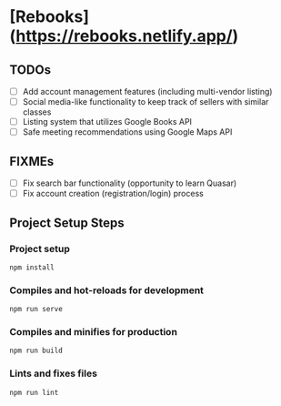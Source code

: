 # [Rebooks] (https://rebooks.netlify.app/)

## TODOs
- [ ] Add account management features (including multi-vendor listing)
- [ ] Social media-like functionality to keep track of sellers with similar classes
- [ ] Listing system that utilizes Google Books API
- [ ] Safe meeting recommendations using Google Maps API

## FIXMEs
- [ ] Fix search bar functionality (opportunity to learn Quasar)
- [ ] Fix account creation (registration/login) process

## Project Setup Steps
### Project setup
```
npm install
```

### Compiles and hot-reloads for development
```
npm run serve
```

### Compiles and minifies for production
```
npm run build
```

### Lints and fixes files
```
npm run lint
```
